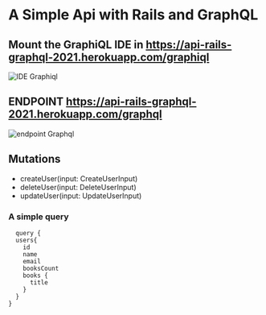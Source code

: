 # A Simple Api with Rails and GraphQL

## Mount the GraphiQL IDE in **https://api-rails-graphql-2021.herokuapp.com/graphiql**
![IDE Graphiql](https://i.ibb.co/dJ41kYn/Captura-de-tela-de-2021-12-26-18-17-21.png)


## ENDPOINT **https://api-rails-graphql-2021.herokuapp.com/graphql**
![endpoint Graphql](https://i.ibb.co/ZmH31Bg/Captura-de-tela-de-2021-12-26-18-37-34.png)

## Mutations
  * createUser(input: CreateUserInput)
  * deleteUser(input: DeleteUserInput)
  * updateUser(input: UpdateUserInput)

### A simple query
```
  query {
  users{
    id
    name
    email
    booksCount
    books {
      title
    }
  }
}
```